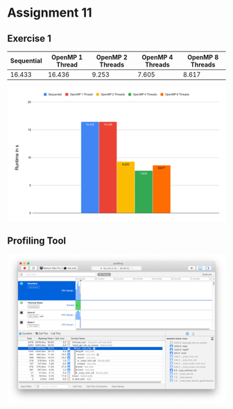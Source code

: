 # Assignment 11

## Exercise 1

| Sequential |  OpenMP 1 Thread | OpenMP 2 Threads	| OpenMP 4 Threads | OpenMP 8 Threads |
|------------|------------------|-------------------|------------------|------------------|
|     16.433 |           16.436 |             9.253 |            7.605 |            8.617 |

![](chart.svg)

## Profiling Tool

![](instruments.png)
